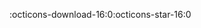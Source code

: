 :octicons-download-16:<span data-text="Docker Hub Pulls" class="tooltip" id="stats-pulls">0</span>:octicons-star-16:<span data-text="Docker Hub Stars" class="tooltip" id="stats-stars">0</span>
